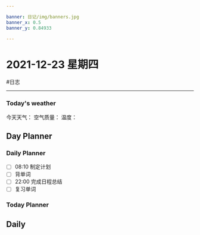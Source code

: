 ```yaml
---

banner: 日记/img/banners.jpg
banner_x: 0.5
banner_y: 0.84933

---
```

# 2021-12-23 星期四
#日志 

---

### Today's weather
今天天气：
空气质量：
温度：
## Day Planner

### Daily Planner
- [ ] 08:10 制定计划
- [ ] 背单词
- [ ] 22:00 完成日程总结
- [ ] 复习单词

### Today Planner

## Daily


